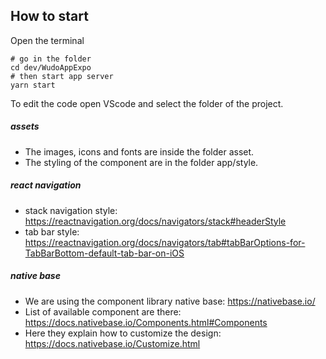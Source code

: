 
## How to start

Open the terminal

```
# go in the folder
cd dev/WudoAppExpo
# then start app server
yarn start
```

To edit the code open VScode and select the folder of the project.

##### assets
- The images, icons and fonts are inside the folder asset.
- The styling of the component are in the folder app/style.

##### react navigation
- stack navigation style: https://reactnavigation.org/docs/navigators/stack#headerStyle
- tab bar style: https://reactnavigation.org/docs/navigators/tab#tabBarOptions-for-TabBarBottom-default-tab-bar-on-iOS

##### native base
- We are using the component library native base: https://nativebase.io/
- List of available component are there: https://docs.nativebase.io/Components.html#Components
- Here they explain how to customize the design: https://docs.nativebase.io/Customize.html

